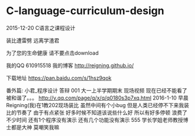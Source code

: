 # C-language-curriculum-design
2015-12-20 C语言之课程设计

装比遭雷劈
远离学渣君

为了您的生命健康
请不要点击download

我的QQ 610915518
我的博客 http://reigning.github.io/

下载地址
https://pan.baidu.com/s/1hsz9qok

番外篇:
小君_程序设计 答辩 001 大一上半学期期末 现场视频 现在已经不能看了被和谐了。。。
http://v.qq.com/page/q/x/q/q0180s3p7xq.html
2016-1-10 早晨 Reigning(我)在1教202现场装比 虽然中间有个小bug 但是人类已经停不下来我装比的节奏了
由于有点紧张 好多时候不知道该说些什么好 所以有好多停顿 浪费了不少时间
还有1个程序没有演示 还有几个功能没有演示 555
学长学姐老师教授博士都是大神 莫嘲笑我嘛
